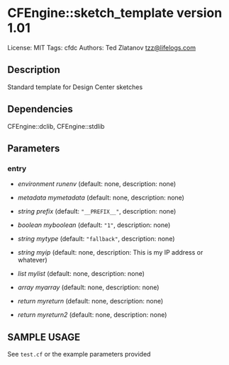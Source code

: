 # CFEngine::sketch_template version 1.01

License: MIT
Tags: cfdc
Authors: Ted Zlatanov <tzz@lifelogs.com>

## Description
Standard template for Design Center sketches

## Dependencies
CFEngine::dclib, CFEngine::stdlib

## Parameters
### entry
* _environment_ *runenv* (default: none, description: none)

* _metadata_ *mymetadata* (default: none, description: none)

* _string_ *prefix* (default: `"__PREFIX__"`, description: none)

* _boolean_ *myboolean* (default: `"1"`, description: none)

* _string_ *mytype* (default: `"fallback"`, description: none)

* _string_ *myip* (default: none, description: This is my IP address or whatever)

* _list_ *mylist* (default: none, description: none)

* _array_ *myarray* (default: none, description: none)

* _return_ *myreturn* (default: none, description: none)

* _return_ *myreturn2* (default: none, description: none)


## SAMPLE USAGE
See `test.cf` or the example parameters provided

